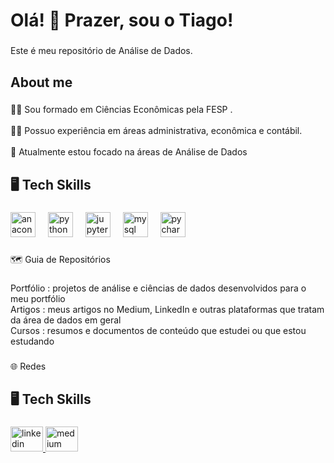 <h1 align="left">Olá! 👋 Prazer, sou o Tiago!</h1>

###

<p align="left">Este é meu repositório de Análise de Dados.</p>

###

<h2 align="left">About me</h2>

###

<p align="left">👨‍🎓 Sou formado em Ciências Econômicas pela FESP .<br><br>👨‍💻  Possuo  experiência em áreas administrativa, econômica e contábil.<br><br>🔭 Atualmente estou focado na áreas de Análise de Dados</p>

###

<h2 align="left">🖥 Tech Skills</h2>

###

<div align="left">
  <img src="https://cdn.jsdelivr.net/gh/devicons/devicon/icons/anaconda/anaconda-original.svg" height="40" alt="anaconda logo"  />
  <img width="12" />
  <img src="https://cdn.jsdelivr.net/gh/devicons/devicon/icons/python/python-original.svg" height="40" alt="python logo"  />
  <img width="12" />
  <img src="https://cdn.jsdelivr.net/gh/devicons/devicon/icons/jupyter/jupyter-original.svg" height="40" alt="jupyter logo"  />
  <img width="12" />
  <img src="https://skillicons.dev/icons?i=mysql" height="40" alt="mysql logo"  />
  <img width="12" />
  <img src="https://cdn.jsdelivr.net/gh/devicons/devicon/icons/pycharm/pycharm-original.svg" height="40" alt="pycharm logo"  />
</div>

###

<p align="left">🗺 Guia de Repositórios</p>

###

<p align="left">Portfólio : projetos de análise e ciências de dados desenvolvidos para o meu portfólio<br>Artigos : meus artigos no Medium, LinkedIn e outras plataformas que tratam da área de dados em geral<br>Cursos : resumos e documentos de conteúdo que estudei ou que estou estudando</p>

###

<p align="left">🌐 Redes</p>

###

<h2 align="left">🖥 Tech Skills</h2>

###

<div align="left">
  <a href="https://www.linkedin.com/in/tiago-valaski/" target="_blank">
    <img src="https://raw.githubusercontent.com/maurodesouza/profile-readme-generator/master/src/assets/icons/social/linkedin/default.svg" width="52" height="40" alt="linkedin logo"  />
  </a>
  <a href="https://medium.com/@tiago.kv" target="_blank">
    <img src="https://raw.githubusercontent.com/maurodesouza/profile-readme-generator/master/src/assets/icons/social/medium/default.svg" width="52" height="40" alt="medium logo"  />
  </a>
</div>

###
